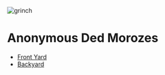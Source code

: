 ![grinch](https://github.com/uglyunicorn-eh/santa-barbara/assets/137888/89dacf13-f6f2-49ea-b609-31572e66c4e7)

# Anonymous Ded Morozes

* [Front Yard](https://github.com/uglyunicorn-eh/santa-barbara)
* [Backyard](https://github.com/uglyunicorn-eh/santa-monica)
